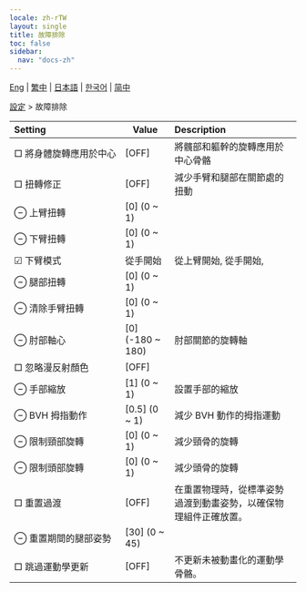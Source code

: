 ```yaml
---
locale: zh-rTW
layout: single
title: 故障排除
toc: false
sidebar:
  nav: "docs-zh"
---
```

[Eng](/dancexr/menu/2025.4/actor/troubleshooting) | [繁中](/tw/dancexr/menu/2025.4/actor/troubleshooting) | [日本語](/jp/dancexr/menu/2025.4/actor/troubleshooting) | [한국어](/kr/dancexr/menu/2025.4/actor/troubleshooting) | [简中](/zh/dancexr/menu/2025.4/actor/troubleshooting)

[設定](../menu#設定) > 故障排除



| Setting | Value | Description |
| :--- | --- | :--- |
|<nobr> □ 將身體旋轉應用於中心</nobr>| [OFF] | 將髖部和軀幹的旋轉應用於中心骨骼
|<nobr> □ 扭轉修正</nobr>| [OFF] | 減少手臂和腿部在關節處的扭動
|<nobr> ⊖ 上臂扭轉</nobr>| [0] (0 ~ 1) | 
|<nobr> ⊖ 下臂扭轉</nobr>| [0] (0 ~ 1) | 
|<nobr>☑ 下臂模式</nobr>| 從手開始 | 從上臂開始, 從手開始, 
|<nobr> ⊖ 腿部扭轉</nobr>| [0] (0 ~ 1) | 
|<nobr> ⊖ 清除手臂扭轉</nobr>| [0] (0 ~ 1) | 
|<nobr> ⊖ 肘部軸心</nobr>| [0] (-180 ~ 180) | 肘部關節的旋轉軸
|<nobr> □ 忽略漫反射顏色</nobr>| [OFF] | 
|<nobr> ⊖ 手部縮放</nobr>| [1] (0 ~ 1) | 設置手部的縮放
|<nobr> ⊖ BVH 拇指動作</nobr>| [0.5] (0 ~ 1) | 減少 BVH 動作的拇指運動
|<nobr> ⊖ 限制頸部旋轉</nobr>| [0] (0 ~ 1) | 減少頸骨的旋轉
|<nobr> ⊖ 限制頭部旋轉</nobr>| [0] (0 ~ 1) | 減少頭骨的旋轉
|<nobr> □ 重置過渡</nobr>| [OFF] | 在重置物理時，從標準姿勢過渡到動畫姿勢，以確保物理組件正確放置。
|<nobr> ⊖ 重置期間的腿部姿勢</nobr>| [30] (0 ~ 45) | 
|<nobr> □ 跳過運動學更新</nobr>| [OFF] | 不更新未被動畫化的運動學骨骼。
